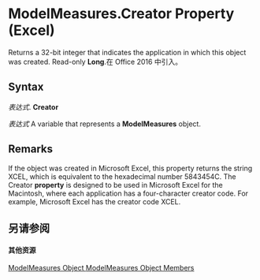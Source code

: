 
# ModelMeasures.Creator Property (Excel)

Returns a 32-bit integer that indicates the application in which this object was created. Read-only  **Long**.在 Office 2016 中引入。


## Syntax

 _表达式_. **Creator**

 _表达式_ A variable that represents a **ModelMeasures** object.


## Remarks

If the object was created in Microsoft Excel, this property returns the string XCEL, which is equivalent to the hexadecimal number 5843454C. The Creator  **property** is designed to be used in Microsoft Excel for the Macintosh, where each application has a four-character creator code. For example, Microsoft Excel has the creator code XCEL.


## 另请参阅


#### 其他资源


[ModelMeasures Object ](b0edac9a-e10d-ec51-d9e7-6fa8a29dcda8.md)
[ModelMeasures Object Members](http://msdn.microsoft.com/library/10475bee-fae3-7248-b904-d3f58f478969%28Office.15%29.aspx)